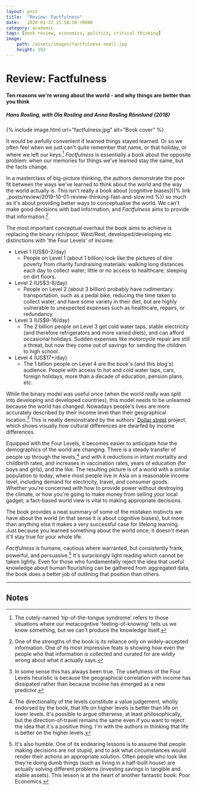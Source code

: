 ```yaml
---
layout: post
title:  "Review: Factfulness"
date:   2020-01-22 15:58:30 +0000
category: academic
tags: [book review, economics, politics, critical thinking]
image: 
    path: /assets/images/factfulness-small.jpg
    height: 192
---
```


# Review: Factfulness
#### Ten reasons we're wrong about the world - and why things are better than you think
##### Hans Rosling, with Ola Rosling and Anna Rosling Rönnlund (2018)

{% include image.html url="factfulness.jpg" alt="Book cover" %}

It would be awfully convenient if learned things stayed learned. Or so we often feel when we just can't quite remember that name, or that holiday, or where we left our keys.[^1] _Factfulness_ is essentially a book about the opposite problem: when our memories for things we've learned stay the same, but the facts change.

In a masterclass of big-picture thinking, the authors demonstrate the poor fit between the ways we've learned to think about the world and the way the world actually is. This isn't really a book about [cognitive biases]({% link _posts/review/2019-10-01-review-thinking-fast-and-slow.md %}) so much as it's about providing better ways to conceptualise the world. We can't make good decisions with bad information, and _Factfulness_ aims to provide that information.[^2]

The most important conceptual overhaul the book aims to achieve is replacing the binary rich/poor, West/Rest, developed/developing etc. distinctions with 'the Four Levels' of income. 

* Level 1 (US$0-2/day)
    * People on Level 1 (about 1 billion) look like the pictures of dire poverty from charity fundraising materials: walking long distances each day to collect water; little or no access to healthcare; sleeping on dirt floors.
* Level 2 (US$3-8/day)
    * People on Level 2 (about 3 billion) probably have rudimentary transportation, such as a pedal bike, reducing the time taken to collect water, and have some variety in their diet, but are highly vulnerable to unexpected expenses such as healthcare, repairs, or redundancy.
* Level 3 (US$9-16/day)
    * The 2 billion people on Level 3 get cold water taps, stable electricity (and therefore refrigerators and more varied diets), and can afford occasional holidays. Sudden expenses like motorcycle repair are still a threat, but now they come out of savings for sending the children to high school.
* Level 4 (US$17+/day) 
    * The 1 billion people on Level 4 are the book's (and this blog's) audience. People with access to hot and cold water taps, cars, foreign holidays, more than a decade of education, pension plans, etc.
    
While the binary model was useful once (when the world really was split into developing and developed countries), this model needs to be unlearned because the world has changed. Nowadays people's lives are more accurately described by their income level than their geographical location.[^3] This is neatly demonstrated by the authors' [Dollar street](https://www.gapminder.org/dollar-street/) project, which shows visually how cultural differences are dwarfed by income differences.

Equipped with the Four Levels, it becomes easier to anticipate how the demographics of the world are changing. There is a steady transfer of people up through the levels,[^4] and with it reductions in infant mortality and childbirth rates, and increases in vaccination rates, years of education (for boys and girls), and the like. The resulting picture is of a world with a similar population to today, where most people live in Asia on a reasonable income level, including demand for electricity, travel, and consumer goods. Whether you're concerned with how to provide power without destroying the climate, or how you're going to make money from selling your local gadget, a fact-based world view is vital to making appropriate decisions.

The book provides a neat summary of some of the mistaken instincts we have about the world (in that sense it _is_ about cognitive biases), but more than anything else it makes a very successful case for lifelong learning. Just because you learned something about the world once, it doesn't mean it'll stay true for your whole life. 

_Factfulness_ is humane, cautious where warranted, but consistently frank, powerful, and persuasive.[^5] It's surprisingly light reading which cannot be taken lightly. Even for those who fundamentally reject the idea that useful knowledge about human flourishing can be gathered from aggregated data, the book does a better job of outlining that position than others.

---

## Notes

[^1]: The cutely-named 'tip-of-the-tongue syndrome' refers to those situations where our metacogntive 'feeling-of-knowing' tells us we know something, but we can't produce the knowledge itself.

[^2]: One of the strengths of the book is its reliance only on widely-accepted information. One of its most impressive feats is showing how even the people who that information is collected and curated for are wildly wrong about what it actually says.

[^3]: In some sense this has always been true. The usefulness of the Four Levels heuristic is because the geographical correlation with income has dissipated rather than because income has emerged as a new predictor.

[^4]: The directionality of the levels constitute a value judgement, wholly endorsed by the book, that life on higher levels is better than life on lower levels. It's possible to argue otherwise, at least philosophically, but the direction-of-travel remains the same even if you want to reject the idea that it's a positive thing. I'm with the authors in thinking that life is better on the higher levels.

[^5]: It's also humble. One of its endearing lessons is to assume that people making decisions are not stupid, and to ask what circumstances would render their actions an appropriate solution. Often people who look like they're doing dumb things (such as living in a half-built house) are actually solving different problems (investing savings in tangible and stable assets). This lesson is at the heart of another fantastic book: Poor Economics.
